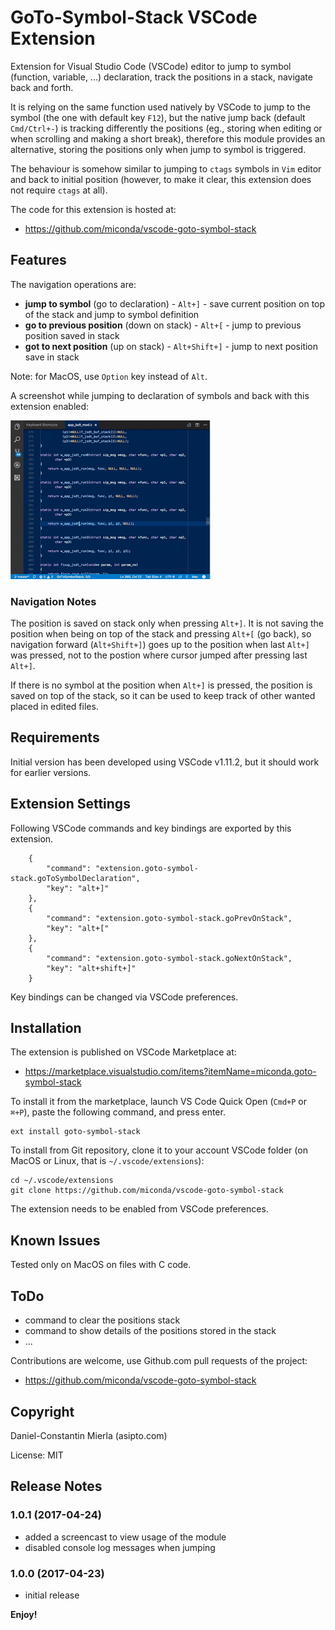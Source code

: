 # GoTo-Symbol-Stack VSCode Extension

Extension for Visual Studio Code (VSCode) editor to jump to symbol (function, variable, ...) declaration, track the positions in a stack, navigate back and forth.

It is relying on the same function used natively by VSCode to jump to the symbol (the one with default key `F12`), but the native jump back (default `Cmd/Ctrl+-`) is tracking differently the positions (eg., storing when editing or when scrolling and making a short break), therefore this module provides an alternative, storing the positions only when jump to symbol is triggered.

The behaviour is somehow similar to jumping to `ctags` symbols in `Vim` editor and back to initial position (however, to make it clear, this extension does not require `ctags` at all).

The code for this extension is hosted at:

  * https://github.com/miconda/vscode-goto-symbol-stack

## Features

The navigation operations are:

  * **jump to symbol** (go to declaration) - `Alt+]` - save current position on top of the stack and jump to symbol definition
  * **go to previous position** (down on stack) - `Alt+[` - jump to previous position saved in stack
  * **got to next position** (up on stack) - `Alt+Shift+]` - jump to next position save in stack

Note: for MacOS, use `Option` key instead of `Alt`.

A screenshot while jumping to declaration of symbols and back with this extension enabled:

![Usage Example](images/vscode-goto-symbol-stack.gif)

### Navigation Notes

The position is saved on stack only when pressing `Alt+]`. It is not saving the position when being on top of the stack and pressing `Alt+[` (go back), so navigation forward (`Alt+Shift+]`) goes up to the position when last `Alt+]` was pressed, not to the postion where cursor jumped after pressing last `Alt+]`.

If there is no symbol at the position when `Alt+]` is pressed, the position is saved on top of the stack, so it can be used to keep track of other wanted placed in edited files.

## Requirements

Initial version has been developed using VSCode v1.11.2, but it should work for earlier versions.

## Extension Settings

Following VSCode commands and key bindings are exported by this extension.

```
    {
        "command": "extension.goto-symbol-stack.goToSymbolDeclaration",
        "key": "alt+]"
    },
    {
        "command": "extension.goto-symbol-stack.goPrevOnStack",
        "key": "alt+["
    },
    {
        "command": "extension.goto-symbol-stack.goNextOnStack",
        "key": "alt+shift+]"
    }
```

Key bindings can be changed via VSCode preferences.

## Installation

The extension is published on VSCode Marketplace at:

  * https://marketplace.visualstudio.com/items?itemName=miconda.goto-symbol-stack

To install it from the marketplace, launch VS Code Quick Open (`Cmd+P` or `⌘+P`), paste the following command, and press enter.

```
ext install goto-symbol-stack
```

To install from Git repository, clone it to your account VSCode folder (on MacOS or Linux, that is `~/.vscode/extensions`):

```
cd ~/.vscode/extensions
git clone https://github.com/miconda/vscode-goto-symbol-stack
```

The extension needs to be enabled from VSCode preferences.

## Known Issues

Tested only on MacOS on files with C code.

## ToDo

  * command to clear the positions stack
  * command to show details of the positions stored in the stack
  * ...

Contributions are welcome, use Github.com pull requests of the project:

  * https://github.com/miconda/vscode-goto-symbol-stack


## Copyright

Daniel-Constantin Mierla (asipto.com)

License: MIT

## Release Notes

### 1.0.1 (2017-04-24)

  * added a screencast to view usage of the module
  * disabled console log messages when jumping

### 1.0.0 (2017-04-23)

  * initial release

**Enjoy!**